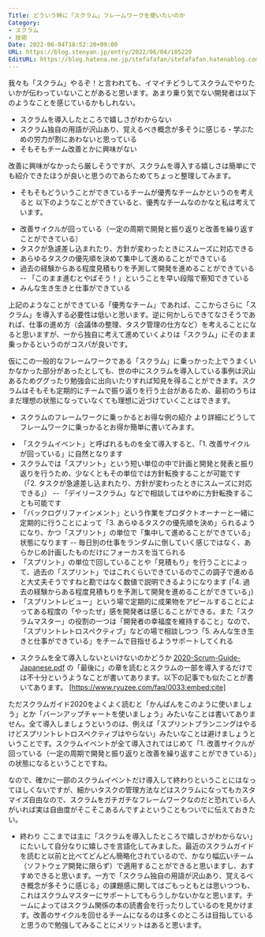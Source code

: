 ```yaml
---
Title: どういう時に「スクラム」フレームワークを使いたいのか
Category:
- スクラム
- 技術
Date: 2022-06-04T18:52:20+09:00
URL: https://blog.stenyan.jp/entry/2022/06/04/185220
EditURL: https://blog.hatena.ne.jp/stefafafan/stefafafan.hatenablog.com/atom/entry/13574176438098919348
---
```


我々も「スクラム」やるぞ！と言われても、イマイチどうしてスクラムでやりたいかが伝わっていないことがあると思います。あまり乗り気でない開発者は以下のようなことを感じているかもしれない。
+ スクラムを導入したところで嬉しさがわからない
+ スクラム独自の用語が沢山あり、覚えるべき概念が多そうに感じる・学ぶための労力が割にあわないと思っている
+ そもそもチーム改善とかに興味がない

改善に興味がなかったら厳しそうですが、スクラムを導入する嬉しさは簡単にでも紹介できたほうが良いと思うのであらためてちょっと整理してみます。

* そもそもどういうことができているチームが優秀なチームかというのを考えると
以下のようなことができていると、優秀なチームなのかなと私は考えています。
+ 改善サイクルが回っている（一定の周期で開発と振り返りと改善を繰り返すことができている）
+ タスクが急遽差し込まれたり、方針が変わったときにスムーズに対応できる
+ あらゆるタスクの優先順を決めて集中して進めることができている
+ 過去の経験からある程度見積もりを予測して開発を進めることができている
-- 「このまま進むとやばそう！」ということを早い段階で察知できている
+ みんな生き生きと仕事ができている

上記のようなことができている「優秀なチーム」であれば、ここからさらに「スクラム」を導入する必要性は低いと思います。逆に何かしらできてなさそうであれば、仕事の進め方（会議体の整理、タスク管理の仕方など）を考えることになると思いますが、一から独自に考えて進めていくよりは「スクラム」にそのまま乗っかるというのがコスパが良いです。

仮にこの一般的なフレームワークである「スクラム」に乗っかった上でうまくいかなかった部分があったとしても、世の中にスクラムを導入している事例は沢山あるためググったり勉強会に出向いたりすれば知見を得ることができます。スクラムはそもそも定期的にチームで振り返りを行う土台があるため、最初のうちはまだ理想の状態になっていなくても理想に近づけていくことはできます。

* スクラムのフレームワークに乗っかるとお得な例の紹介
より詳細にどうしてフレームワークに乗っかるとお得か簡単に書いてみます。

- 「スクラムイベント」と呼ばれるものを全て導入すると、「1. 改善サイクルが回っている」に自然となります
- スクラムでは「スプリント」という短い単位の中で計画と開発と発表と振り返りを行うため、少なくともその単位では方針転換することが可能です（「2. タスクが急遽差し込まれたり、方針が変わったときにスムーズに対応できる」）
-- 「デイリースクラム」などで相談してはやめに方針転換することも可能です
- 「バックログリファインメント」という作業をプロダクトオーナーと一緒に定期的に行うことによって「3. あらゆるタスクの優先順を決め」られるようになり、かつ「スプリント」の単位で「集中して進めることができている」状態になります
-- 毎日別の仕事をランダムに倒していく感じではなく、あらかじめ計画したものだけにフォーカスを当てられる
- 「スプリント」の単位で回していることや「見積もり」を行うことによって、過去の「スプリント」ではこれくらいできているのでこの調子で進めると大丈夫そうですねと勘ではなく数値で説明できるようになります (「4. 過去の経験からある程度見積もりを予測して開発を進めることができている」)
- 「スプリントレビュー」という場で定期的に成果物をアピールすることによってある程度の「やったぜ」感を開発者は感じることができる。また「スクラムマスター」の役割の一つは「開発者の幸福度を維持すること」なので、「スプリントレトロスペクティブ」などの場で相談しつつ「5. みんな生き生きと仕事ができている」をチームで目指せるようサポートしてくれる

* スクラムを全て導入しないといけないのかどうか
<a href="https://scrumguides.org/docs/scrumguide/v2020/2020-Scrum-Guide-Japanese.pdf">2020-Scrum-Guide-Japanese.pdf</a> の「最後に」の章を読むとスクラムの一部を導入するだけでは不十分というようなことが書いてあります。以下の記事でも似たことが書いてあります。
[https://www.ryuzee.com/faq/0033:embed:cite]

ただスクラムガイド2020をよくよく読むと「かんばんをこのように使いましょう」とか「バーンアップチャートを使いましょう」みたいなことは書いてありません。全て導入しましょうというのは、例えば「スプリントプランニングはやるけどスプリントレトロスペクティブはやらない」みたいなことは避けましょうということです。スクラムイベントが全て導入されてはじめて「1. 改善サイクルが回っている（一定の周期で開発と振り返りと改善を繰り返すことができている）」の状態になるということですね。

なので、確かに一部のスクラムイベントだけ導入して終わりということにはなってほしくないですが、細かいタスクの管理方法などはスクラムになってもカスタマイズ自由なので、スクラムをガチガチなフレームワークなのだと恐れている人がいれば実は自由度がそこそこあるんですよということもついでに伝えておきたい。

* 終わり
ここまでは主に「スクラムを導入したところで嬉しさがわからない」にたいして自分なりに嬉しさを言語化してみました。最近のスクラムガイドを読むと以前と比べてどんどん簡略化されているので、かなり幅広いチーム（ソフトウェア開発に限らず）で適用することができると思いますし、おすすめできると思います。一方で「スクラム独自の用語が沢山あり、覚えるべき概念が多そうに感じる」の課題感に関してはごもっともとは思いつつも、これはスクラムマスターにサポートしてもらうしかないかなと思います。チームによってはスクラム関係の本の読書会を行ったりしているのを見かけます。改善のサイクルを回せるチームになるのは多くのところは目指していると思うので勉強してみることにメリットはあると思います。
